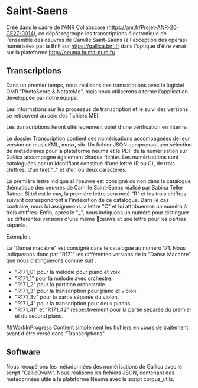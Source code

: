 # Saint-Saens
Créé dans le cadre de l'ANR Collabscore (https://anr.fr/Projet-ANR-20-CE27-0014), ce dépôt regroupe les transcriptions électronique de l'ensemble des oeuvres de Camille Saint-Saens (à l'exception des opéras) numérisées par la BnF sur https://gallica.bnf.fr dans l'optique d'être versé sur la plateforme http://neuma.huma-num.fr/.




## Transcriptions

Dans un premier temps, nous réalisons ces transcriptions avec le logiciel OMR "PhotoScore & NotateMe", mais nous utiliserons à terme l'application développée par notre équipe.

Les informations sur les processus de transcription et le suivi des versions se retrouvent au sein des fichiers MEI.

Les transcriptions feront ultérieurement objet d'une vérification en interne.

Le dossier Transcription contient ces numérisations accompagnées de leur version en musicXML, musx, sib. Un fichier JSON comprenant uen sélection de métadonnés pour la plateforme neuma et le PDF de la numérisation sur Gallica accompagne également chaque fichier.
Les numérisations sont cataloguées par un identifiant constitué d'une lettre (R ou C), de trois chiffres, d'un tiret "_" et d'un ou deux caractères.

La première lettre indique si l'oeuvre est consigné ou non dans le catalogue thématique des oeuvres de Camille Saint-Saens réalisé par Sabina Teller Ratner. Si tel est le cas, la première lettre sera noté "R" et les trois chiffres suivant correspondront à l'indexation de ce catalogue.
Dans le cas contraire, nous lui assignerons la lettre "C" et lui attribuerons un numéro à trois chiffres.
Enfin, après le "_", nous indiquons un numéro pour distinguer les différentes versions d'une même œuvre et une lettre pour les parties séparés.

Exemple : 

La "Danse macabre" est consigné dans le catalogue au numéro 171. Nous indiquerons donc par "R171" les différentes versions de la "Danse Macabre" que nous distinguerons comme suit :
- "R171_0" pour la mélodie pour piano et voix.
- "R171_1" pour la mélodie avec orchestre.
- "R171_2" pour la partition orchestrale.
- "R171_3" pour la transcription pour piano et violon.
- "R171_3v" pour la partie séparée du violon.
- "R171_4" pour la transcription pour deux pianos.
- "R171_41" et "R171_42" respectivement pour la partie séparée du premier et du second piano.

##WorkInProgress
Contient simplement les fichiers en cours de traitement avant d'être versé dans "Transcriptions".

## Software
Nous récupérons les métadonnées des numérisations de Gallica avec le script "GallicOvuM".
Nous réalisons les fichiers JSON, contenant des metadonnées utile à la plateforme Neuma avec le script corpus_utils.